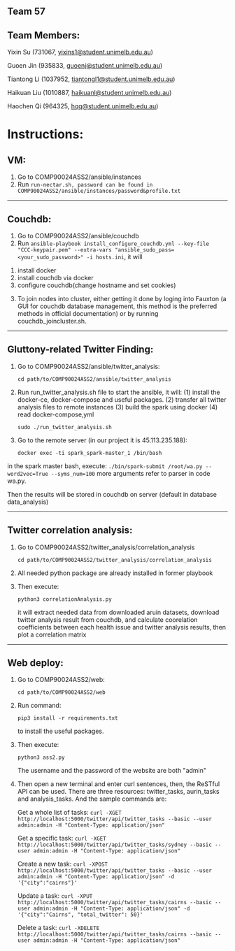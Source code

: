## Team 57
## Team Members:
Yixin Su (731067, yixins1@student.unimelb.edu.au)

Guoen Jin (935833, guoenj@student.unimelb.edu.au)

Tiantong Li (1037952, tiantongl1@student.unimelb.edu.au)

Haikuan Liu (1010887, haikuanl@student.unimelb.edu.au)

Haochen Qi (964325, hqq@student.unimelb.edu.au)



# Instructions:

## VM:
1. Go to COMP90024ASS2/ansible/instances
2. Run `run-nectar.sh, password can be found in COMP90024ASS2/ansible/instances/password&profile.txt`
---------------------------------------------------------------------------
## Couchdb:
1. Go to COMP90024ASS2/ansible/couchdb
2. Run `ansible-playbook install_configure_couchdb.yml --key-file "CCC-keypair.pem" --extra-vars "ansible_sudo_pass=<your_sudo_password>" -i hosts.ini`, it will 
  1) install docker 
  2) install couchdb via docker 
  3) configure couchdb(change hostname and set cookies)
3. To join nodes into cluster, either getting it done by loging into Fauxton
(a GUI for couchdb database management, this method is the preferred methods in official documentation) or by running couchdb_joincluster.sh.

---------------------------------------------------------------------------
## Gluttony-related Twitter Finding:

1. Go to COMP90024ASS2/ansible/twitter_analysis:
    ```
    cd path/to/COMP90024ASS2/ansible/twitter_analysis
    ```

2. Run run_twitter_analysis.sh file to start the ansible, it will:
 (1) install the docker-ce, docker-compose and useful packages. 
 (2) transfer all twitter analysis files to remote instances
 (3) build the spark using docker
 (4) read docker-compose,yml
    ```
    sudo ./run_twitter_analysis.sh
    ```

3. Go to the remote server (in our project it is 45.113.235.188):
    ```
    docker exec -ti spark_spark-master_1 /bin/bash
    ```

in the spark master bash, execute: 
    ```
    ./bin/spark-submit /root/wa.py --word2vec=True --syms_num=100
    ```
more arguments refer to parser in code wa.py.

Then the results will be stored in couchdb on server (default in database data_analysis)

---------------------------------------------------------------------------
## Twitter correlation analysis:
1. Go to COMP90024ASS2/twitter_analysis/correlation_analysis
    ```
    cd path/to/COMP90024ASS2/twitter_analysis/correlation_analysis
    ```
2. All needed python package are already installed in former playbook

3. Then execute:
    ```
    python3 correlationAnalysis.py
    ```
    it will extract needed data from downloaded aruin datasets, download twitter analysis result from couchdb,
    and calculate coorelation coefficients between each health issue and twitter analysis results, then plot
    a correlation matrix
---------------------------------------------------------------------------
## Web deploy:

1. Go to COMP90024ASS2/web:
    ```
    cd path/to/COMP90024ASS2/web
    ```
2. Run command:
    ```
    pip3 install -r requirements.txt
    ```
   to install the useful packages. 

3. Then execute:
    ```
    python3 ass2.py
    ```
    The username and the password of the website are both "admin"

4. Then open a new terminal and enter curl sentences, then, the ReSTful API can be used. There are three resources: twitter_tasks, aurin_tasks and analysis_tasks. And the sample commands are:
    
    Get a whole list of tasks:
        ```
        curl -XGET http://localhost:5000/twitter/api/twitter_tasks --basic --user admin:admin -H "Content-Type: application/json"
        ```
    
    Get a specific task:
        ```
        curl -XGET http://localhost:5000/twitter/api/twitter_tasks/sydney --basic --user admin:admin -H "Content-Type: application/json"
        ```

    Create a new task:
        ```
        curl -XPOST http://localhost:5000/twitter/api/twitter_tasks --basic --user admin:admin -H "Content-Type: application/json" -d '{"city":"cairns"}'
        ```
    
    Update a task:
        ```
        curl -XPUT http://localhost:5000/twitter/api/twitter_tasks/cairns --basic --user admin:admin -H "Content-Type: application/json" -d '{"city":"Cairns", "total_twitter": 50}'
        ```
    
    Delete a task:
        ```
        curl -XDELETE http://localhost:5000/twitter/api/twitter_tasks/cairns --basic --user admin:admin -H "Content-Type: application/json"
        ```
